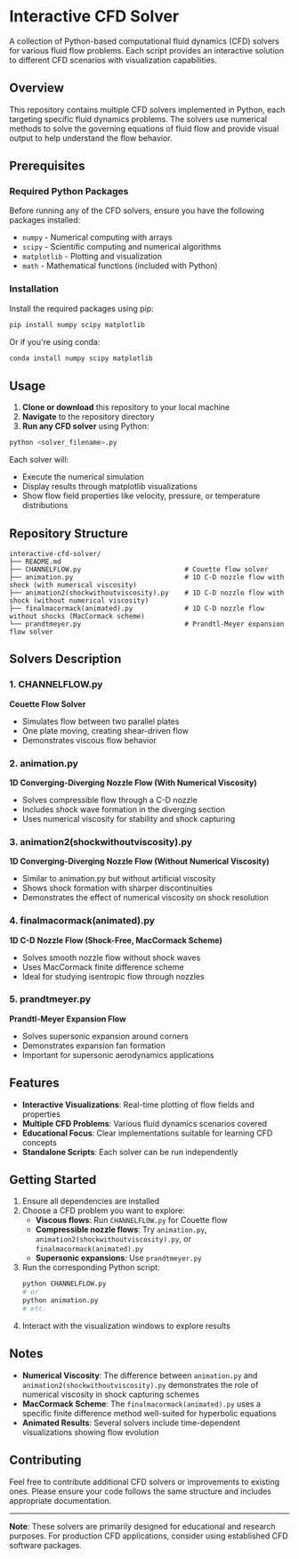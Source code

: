 # Interactive CFD Solver

A collection of Python-based computational fluid dynamics (CFD) solvers for various fluid flow problems. Each script provides an interactive solution to different CFD scenarios with visualization capabilities.

## Overview

This repository contains multiple CFD solvers implemented in Python, each targeting specific fluid dynamics problems. The solvers use numerical methods to solve the governing equations of fluid flow and provide visual output to help understand the flow behavior.

## Prerequisites

### Required Python Packages

Before running any of the CFD solvers, ensure you have the following packages installed:

- `numpy` - Numerical computing with arrays
- `scipy` - Scientific computing and numerical algorithms  
- `matplotlib` - Plotting and visualization
- `math` - Mathematical functions (included with Python)

### Installation

Install the required packages using pip:

```bash
pip install numpy scipy matplotlib
```

Or if you're using conda:

```bash
conda install numpy scipy matplotlib
```

## Usage

1. **Clone or download** this repository to your local machine
2. **Navigate** to the repository directory
3. **Run any CFD solver** using Python:

```bash
python <solver_filename>.py
```

Each solver will:
- Execute the numerical simulation
- Display results through matplotlib visualizations
- Show flow field properties like velocity, pressure, or temperature distributions

## Repository Structure

```
interactive-cfd-solver/
├── README.md
├── CHANNELFLOW.py                          # Couette flow solver
├── animation.py                            # 1D C-D nozzle flow with shock (with numerical viscosity)
├── animation2(shockwithoutviscosity).py    # 1D C-D nozzle flow with shock (without numerical viscosity)
├── finalmacormack(animated).py             # 1D C-D nozzle flow without shocks (MacCormack scheme)
└── prandtmeyer.py                          # Prandtl-Meyer expansion flow solver
```

## Solvers Description

### 1. CHANNELFLOW.py
**Couette Flow Solver**
- Simulates flow between two parallel plates
- One plate moving, creating shear-driven flow
- Demonstrates viscous flow behavior

### 2. animation.py
**1D Converging-Diverging Nozzle Flow (With Numerical Viscosity)**
- Solves compressible flow through a C-D nozzle
- Includes shock wave formation in the diverging section
- Uses numerical viscosity for stability and shock capturing

### 3. animation2(shockwithoutviscosity).py
**1D Converging-Diverging Nozzle Flow (Without Numerical Viscosity)**
- Similar to animation.py but without artificial viscosity
- Shows shock formation with sharper discontinuities
- Demonstrates the effect of numerical viscosity on shock resolution

### 4. finalmacormack(animated).py
**1D C-D Nozzle Flow (Shock-Free, MacCormack Scheme)**
- Solves smooth nozzle flow without shock waves
- Uses MacCormack finite difference scheme
- Ideal for studying isentropic flow through nozzles

### 5. prandtmeyer.py
**Prandtl-Meyer Expansion Flow**
- Solves supersonic expansion around corners
- Demonstrates expansion fan formation
- Important for supersonic aerodynamics applications

## Features

- **Interactive Visualizations**: Real-time plotting of flow fields and properties
- **Multiple CFD Problems**: Various fluid dynamics scenarios covered
- **Educational Focus**: Clear implementations suitable for learning CFD concepts
- **Standalone Scripts**: Each solver can be run independently

## Getting Started

1. Ensure all dependencies are installed
2. Choose a CFD problem you want to explore:
   - **Viscous flows**: Run `CHANNELFLOW.py` for Couette flow
   - **Compressible nozzle flows**: Try `animation.py`, `animation2(shockwithoutviscosity).py`, or `finalmacormack(animated).py`
   - **Supersonic expansions**: Use `prandtmeyer.py`
3. Run the corresponding Python script:
   ```bash
   python CHANNELFLOW.py
   # or
   python animation.py
   # etc.
   ```
4. Interact with the visualization windows to explore results

## Notes

- **Numerical Viscosity**: The difference between `animation.py` and `animation2(shockwithoutviscosity).py` demonstrates the role of numerical viscosity in shock capturing schemes
- **MacCormack Scheme**: The `finalmacormack(animated).py` uses a specific finite difference method well-suited for hyperbolic equations
- **Animated Results**: Several solvers include time-dependent visualizations showing flow evolution

## Contributing

Feel free to contribute additional CFD solvers or improvements to existing ones. Please ensure your code follows the same structure and includes appropriate documentation.





---

**Note**: These solvers are primarily designed for educational and research purposes. For production CFD applications, consider using established CFD software packages.
